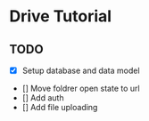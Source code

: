 # Drive Tutorial

## TODO

- [x] Setup database and data model
- [] Move foldrer open state to url
- [] Add auth
- [] Add file uploading
